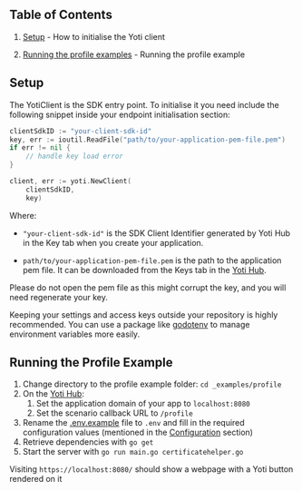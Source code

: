 ## Table of Contents

1) [Setup](#setup) -
How to initialise the Yoti client

1) [Running the profile examples](#running-the-profile-example) -
Running the profile example

## Setup

The YotiClient is the SDK entry point. To initialise it you need include the following snippet inside your endpoint initialisation section:

```Go
clientSdkID := "your-client-sdk-id"
key, err := ioutil.ReadFile("path/to/your-application-pem-file.pem")
if err != nil {
    // handle key load error
}

client, err := yoti.NewClient(
    clientSdkID,
    key)
```

Where:

* `"your-client-sdk-id"` is the SDK Client Identifier generated by Yoti Hub in the Key tab when you create your application.

* `path/to/your-application-pem-file.pem` is the path to the application pem file. It can be downloaded from the Keys tab in the [Yoti Hub](https://hub.yoti.com/).

Please do not open the pem file as this might corrupt the key, and you will need regenerate your key.

Keeping your settings and access keys outside your repository is highly recommended. You can use a package like [godotenv](https://github.com/joho/godotenv) to manage environment variables more easily.


## Running the Profile Example

1. Change directory to the profile example folder: `cd _examples/profile`
2. On the [Yoti Hub](https://hub.yoti.com/):
   1. Set the application domain of your app to `localhost:8080`
   2. Set the scenario callback URL to `/profile`
3. Rename the [.env.example](_examples/profile/.env.example) file to `.env` and fill in the required configuration values (mentioned in the [Configuration](#configuration) section)
4. Retrieve dependencies with `go get`
5. Start the server with `go run main.go certificatehelper.go`

Visiting `https://localhost:8080/` should show a webpage with a Yoti button rendered on it
